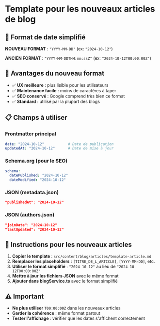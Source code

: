 # Template pour les nouveaux articles de blog

## 📝 Format de date simplifié

**NOUVEAU FORMAT** : `"YYYY-MM-DD"` (ex: `"2024-10-12"`)

**ANCIEN FORMAT** : `"YYYY-MM-DDTHH:mm:ssZ"` (ex: `"2024-10-12T00:00:00Z"`)

## 🎯 Avantages du nouveau format

- ✅ **UX meilleure** : plus lisible pour les utilisateurs
- ✅ **Maintenance facile** : moins de caractères à taper
- ✅ **SEO conservé** : Google comprend très bien ce format
- ✅ **Standard** : utilisé par la plupart des blogs

## 📋 Champs à utiliser

### Frontmatter principal
```yaml
date: "2024-10-12"           # Date de publication
updatedAt: "2024-10-12"      # Date de mise à jour
```

### Schema.org (pour le SEO)
```yaml
schema:
  datePublished: "2024-10-12"
  dateModified: "2024-10-12"
```

### JSON (metadata.json)
```json
"publishedAt": "2024-10-12"
```

### JSON (authors.json)
```json
"joinDate": "2024-10-12"
"lastUpdated": "2024-10-12"
```

## 🚀 Instructions pour les nouveaux articles

1. **Copier le template** : `src/content/blog/articles/template-article.md`
2. **Remplacer les placeholders** : `[TITRE_DE_L_ARTICLE]`, `[YYYY-MM-DD]`, etc.
3. **Utiliser le format simplifié** : `"2024-10-12"` au lieu de `"2024-10-12T00:00:00Z"`
4. **Mettre à jour les fichiers JSON** avec le même format
5. **Ajouter dans blogService.ts** avec le format simplifié

## ⚠️ Important

- **Ne plus utiliser** `T00:00:00Z` dans les nouveaux articles
- **Garder la cohérence** : même format partout
- **Tester l'affichage** : vérifier que les dates s'affichent correctement
